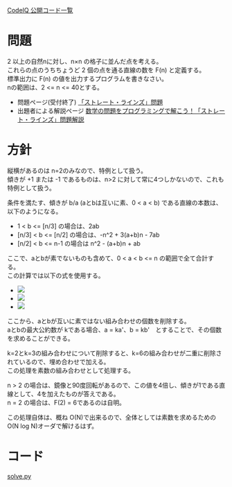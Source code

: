 [CodeIQ 公開コード一覧](../README.md)

# 問題
2 以上の自然nに対し、n×n の格子に並んだ点を考える。  
これらの点のうちちょうど 2 個の点を通る直線の数を F(n) と定義する。  
標準出力に F(n) の値を出力するプログラムを書きなさい。  
nの範囲は、2 <= n <= 40とする。

+ 問題ページ(受付終了) [「ストレート・ラインズ」問題](https://codeiq.jp/q/3434)
+ 出題者による解説ページ [数学の問題をプログラミングで解こう！「ストレート・ラインズ」問題解説](https://codeiq.jp/magazine/2017/11/56057/)

# 方針
縦横があるのは n=2のみなので、特例として扱う。  
傾きが +1 または -1 であるものは、n>2 に対して常に4つしかないので、これも特例として扱う。  

条件を満たす、傾きが b/a (aとbは互いに素、0 < a < b) である直線の本数は、以下のようになる。  
+ 1 < b <= [n/3] の場合は、2ab  
+ [n/3] < b <= [n/2] の場合は、-n^2 + 3(a+b)n - 7ab
+ [n/2] < b <= n-1 の場合は n^2 - (a+b)n + ab  

ここで、aとbが素でないものも含めて、0 < a < b <= n の範囲で全て合計する。  
この計算では以下の式を使用する。  

+ <img src="/3434/exp1.gif"/>
+ <img src="/3434/exp2.gif"/>
+ <img src="/3434/exp3.gif"/>

ここから、aとbが互いに素ではない組み合わせの個数を削除する。  
aとbの最大公約数が kである場合、a = ka'、b = kb'　とすることで、その個数を求めることができる。  

k=2とk=3の組み合わせについて削除すると、k=6の組み合わせが二重に削除されているので、埋め合わせで加える。  
この処理を素数の組み合わせとして処理する。

n > 2 の場合は、鏡像と90度回転があるので、この値を4倍し、傾きが1である直線として、4を加えたものが答えである。  
n = 2 の場合は、F(2) = 6であるのは自明。  

この処理自体は、概ね O(N)で出来るので、全体としては素数を求めるための O(N log N)オーダで解けるはず。


# コード
[solve.py](/3434/solve.py)


